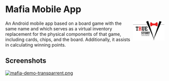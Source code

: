 # Mafia Mobile App
<img align="right" alt="Logo" width="20%" src="resources/start_screen_2.jpg"/>

An Android mobile app based on a board game with the same name and which serves as a virtual inventory replacement for the physical components of that game, including cards, chips, and the board. Additionally, it assists in calculating winning points.

## Screenshots

[![mafia-demo-transparrent.png](https://i.postimg.cc/TYmGfkMW/mafia-demo-transparrent.png)](https://postimg.cc/HVpFt9Lp)